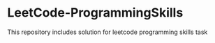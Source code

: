 # LeetCode-ProgrammingSkills
This repository includes solution for leetcode programming skills task
